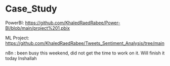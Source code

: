 # Case_Study
PowerBI: https://github.com/KhaledRaedRabee/Power-BI/blob/main/project%201.pbix

ML Project: https://github.com/KhaledRaedRabee/Tweets_Sentiment_Analysis/tree/main

n8n : been busy this weekend, did not get the time to work on it. Will finish it today Inshallah
